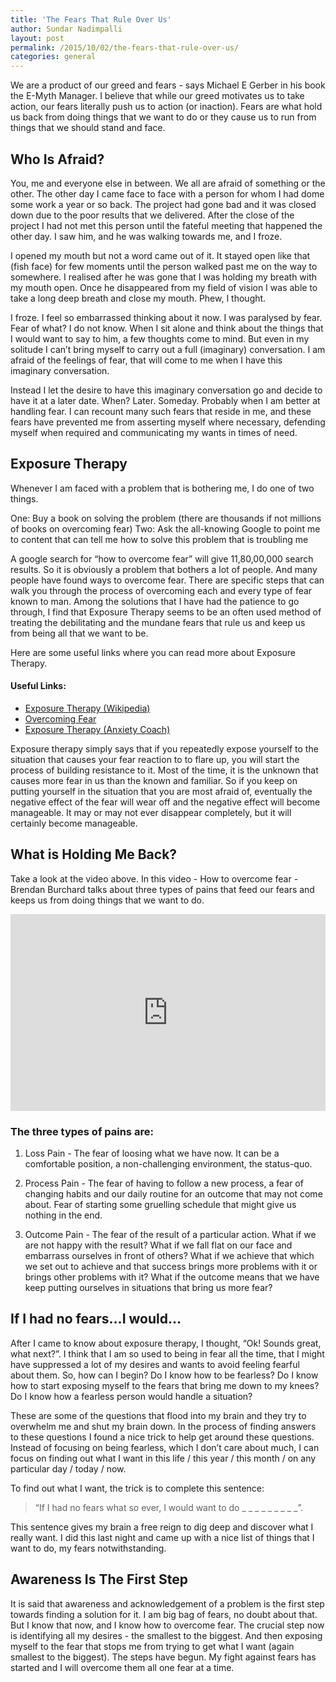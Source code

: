 ```yaml
---
title: 'The Fears That Rule Over Us'
author: Sundar Nadimpalli
layout: post
permalink: /2015/10/02/the-fears-that-rule-over-us/
categories: general
---
```


We are a product of our greed and fears - says Michael E Gerber in his book the E-Myth Manager. I believe that while our greed motivates us to take action, our fears literally push us to action (or inaction). Fears are what hold us back from doing things that we want to do or they cause us to run from things that we should stand and face. 

## Who Is Afraid?

You, me and everyone else in between. We all are afraid of something or the other. The other day I came face to face with a person for whom I had dome some work a year or so back. The project had gone bad and it was closed down due to the poor results that we delivered. After the close of the project I had not met this person until the fateful meeting that happened the other day. I saw him, and he was walking towards me, and I froze. 

I opened my mouth but not a word came out of it. It stayed open like that (fish face) for few moments until the person walked past me on the way to somewhere. I realised after he was gone that I was holding my breath with my mouth open. Once he disappeared from my field of vision I was able to take a long deep breath and close my mouth. Phew, I thought. 

I froze. I feel so embarrassed thinking about it now. I was paralysed by fear. Fear of what? I do not know. When I sit alone and think about the things that I would want to say to him, a few thoughts come to mind. But even in my solitude I can’t bring myself to carry out a full (imaginary) conversation. I am afraid of the feelings of fear, that will come to me when I have this imaginary conversation. 

Instead I let the desire to have this imaginary conversation go and decide to have it at a later date. When? Later. Someday. Probably when I am better at handling fear. I can recount many such fears that reside in me, and these fears have prevented me from asserting myself where necessary, defending myself when required and communicating my wants in times of need. 

## Exposure Therapy

Whenever I am faced with a problem that is bothering me, I do one of two things. 

One: Buy a book on solving the problem (there are thousands if not millions of books on overcoming fear) 
Two: Ask the all-knowing Google to point me to content that can tell me how to solve this problem that is troubling me

A google search for “how to overcome fear” will give 11,80,00,000 search results. So it is obviously a problem that bothers a lot of people. And many people have found ways to overcome fear. There are specific steps that can walk you through the process of overcoming each and every type of fear known to man. Among the solutions that I have had the patience to go through, I find that Exposure Therapy seems to be an often used method of treating the debilitating and the mundane fears that rule us and keep us from being all that we want to be.  

Here are some useful links where you can read more about Exposure Therapy. 

#### Useful Links: 
- [Exposure Therapy (Wikipedia)](https://en.wikipedia.org/wiki/Exposure_therapy)
- [Overcoming Fear](https://www.psychologytoday.com/blog/insight-therapy/201009/overcoming-fear-the-only-way-out-is-through)
- [Exposure Therapy (Anxiety Coach)](http://www.anxietycoach.com/exposuretherapy.html)

Exposure therapy simply says that if you repeatedly expose yourself to the situation that causes your fear reaction to to flare up, you will start the process of building resistance to it. Most of the time, it is the unknown that causes more fear in us than the known and familiar. So if you keep on putting yourself in the situation that you are most afraid of, eventually the negative effect of the fear will wear off and the negative effect will become manageable. It may or may not ever disappear completely, but it will certainly become manageable. 


## What is Holding Me Back?

Take a look at the video above. In this video - How to overcome fear - Brendan Burchard talks about three types of pains that feed our fears and keeps us from doing things that we want to do. 

<div>  
<iframe width="100%" height="315" src="https://www.youtube.com/embed/SUEK9Sab4Vs" frameborder="0" allowfullscreen></iframe>
</div>

### The three types of pains are: 

1. Loss Pain - The fear of loosing what we have now. It can be a comfortable position, a non-challenging environment, the status-quo. 

2. Process Pain - The fear of having to follow a new process, a fear of changing habits and our daily routine for an outcome that may not come about. Fear of starting some gruelling schedule that might give us nothing in the end. 

3. Outcome Pain - The fear of the result of a particular action. What if we are not happy with the result? What if we fall flat on our face and embarrass ourselves in front of others? What if we achieve that which we set out to achieve and that success brings more problems with it or brings other problems with it? What if the outcome means that we have keep putting ourselves in situations that bring us more fear? 


## If I had no fears…I would…

After I came to know about exposure therapy, I thought, “Ok! Sounds great, what next?”. I think that I am so used to being in fear all the time, that I might have suppressed a lot of my desires and wants to avoid feeling fearful about them. So, how can I begin? Do I know how to be fearless? Do I know how to start exposing myself to the fears that bring me down to my knees? Do I know how a fearless person would handle a situation? 

These are some of the questions that flood into my brain and they try to overwhelm me and shut my brain down. In the process of finding answers to these questions I found a nice trick to help get around these questions. Instead of focusing on being fearless, which I don’t care about much, I can focus on finding out what I want in this life / this year / this month / on any particular day / today / now. 

To find out what I want, the trick is to complete this sentence: 

> “If I had no fears what so ever, I would want to do _ _ _ _ _ _ _ _ _”. 

This sentence gives my brain a free reign to dig deep and discover what I really want. I did this last night and came up with a nice list of things that I want to do, my fears notwithstanding. 

## Awareness Is The First Step

It is said that awareness and acknowledgement of a problem is the first step towards finding a solution for it. I am big bag of fears, no doubt about that. But I know that now, and I know how to overcome fear. The crucial step now is identifying all my desires - the smallest to the biggest. And then exposing myself to the fear that stops me from trying to get what I want (again smallest to the biggest). The steps have begun. My fight against fears has started and I will overcome them all one fear at a time.
